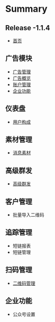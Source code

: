 # Summary

## Release -1.1.4

* [首页](README.md)

## 广告模块

* [广告管理](guang-gao-mo-kuai/guang-gao-guan-li.md)
* [广告概览](guang-gao-mo-kuai/guang-gao-gai-lan.md)
* [账户管理](guang-gao-mo-kuai/zhang-hu-guan-li.md)
* [企业功能](guang-gao-mo-kuai/qi-ye-gong-neng.md)

## 仪表盘

* [用户构成](yi-biao-pan/yong-hu-gou-cheng.md)

## 素材管理

* [消息素材](su-cai-guan-li/xiao-xi-su-cai.md)

## 高级群发

* [高级群发](gao-ji-qun-fa/gao-ji-qun-fa.md)

## 客户管理

* 批量导入二维码

## 追踪管理

* 短链报表
* 短链管理

## 扫码管理

* [二维码管理](sao-ma-guan-li/er-wei-ma-guan-li.md)

## 企业功能

* 公众号设置

